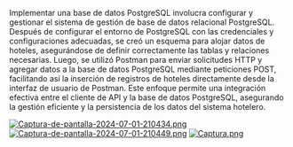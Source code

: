 Implementar una base de datos PostgreSQL involucra configurar y gestionar el sistema de gestión de base de datos relacional PostgreSQL. Después de configurar el entorno de PostgreSQL 
con las credenciales y configuraciones adecuadas, se creó un esquema para alojar datos de hoteles, asegurándose de definir correctamente las tablas y relaciones necesarias.
Luego, se utilizó Postman para enviar solicitudes HTTP y agregar datos a la base de datos PostgreSQL mediante peticiones POST, facilitando así la inserción de registros de hoteles
directamente desde la interfaz de usuario de Postman. Este enfoque permite una integración
efectiva entre el cliente de API y la base de datos PostgreSQL, asegurando la gestión eficiente y la persistencia de los datos del sistema hotelero.

[![Captura-de-pantalla-2024-07-01-210434.png](https://i.postimg.cc/dtQWmZsX/Captura-de-pantalla-2024-07-01-210434.png)](https://postimg.cc/14TcytNc)
[![Captura-de-pantalla-2024-07-01-210449.png](https://i.postimg.cc/XYpQtMyk/Captura-de-pantalla-2024-07-01-210449.png)](https://postimg.cc/K1hPgHf1)
[![Captura.png](https://i.postimg.cc/HsS6SWjL/Captura.png)](https://postimg.cc/TpDj16V8)








